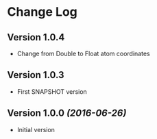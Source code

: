 Change Log
==========

Version 1.0.4 
----------------------------
 * Change from Double to Float atom coordinates

Version 1.0.3
----------------------------

* First SNAPSHOT version

Version 1.0.0 *(2016-06-26)*
----------------------------

 * Initial version
